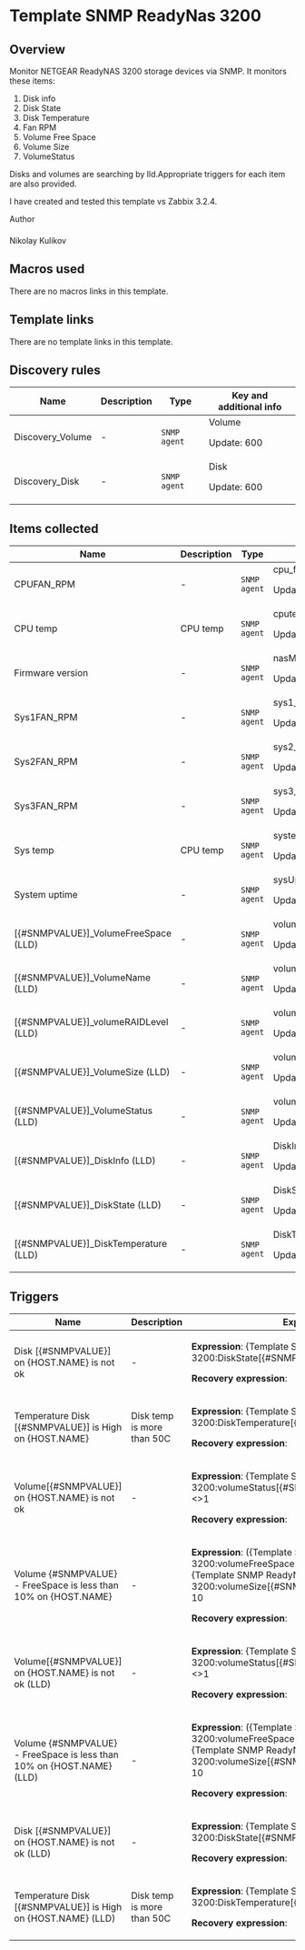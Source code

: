 # Template SNMP ReadyNas 3200

## Overview

Monitor NETGEAR ReadyNAS 3200 storage devices via SNMP. It monitors these items:


1. Disk info
2. Disk State
3. Disk Temperature
4. Fan RPM
5. Volume Free Space
6. Volume Size
7. VolumeStatus


Disks and volumes are searching by lld.Appropriate triggers for each item are also provided.


I have created and tested this template vs Zabbix 3.2.4. 


<p style="margin: 0px 0px 1.5em; padding: 0px; border: 0px; outline: 0px; vertical-align: baseline; background

## Author

Nikolay Kulikov

## Macros used

There are no macros links in this template.

## Template links

There are no template links in this template.

## Discovery rules

|Name|Description|Type|Key and additional info|
|----|-----------|----|----|
|Discovery_Volume|<p>-</p>|`SNMP agent`|Volume<p>Update: 600</p>|
|Discovery_Disk|<p>-</p>|`SNMP agent`|Disk<p>Update: 600</p>|
## Items collected

|Name|Description|Type|Key and additional info|
|----|-----------|----|----|
|CPUFAN_RPM|<p>-</p>|`SNMP agent`|cpu_fan_RPM<p>Update: 30</p>|
|CPU temp|<p>CPU temp</p>|`SNMP agent`|cputemp<p>Update: 30</p>|
|Firmware version|<p>-</p>|`SNMP agent`|nasMgrSoftwareVersion<p>Update: 30</p>|
|Sys1FAN_RPM|<p>-</p>|`SNMP agent`|sys1_fan_RPM<p>Update: 30</p>|
|Sys2FAN_RPM|<p>-</p>|`SNMP agent`|sys2_fan_RPM<p>Update: 30</p>|
|Sys3FAN_RPM|<p>-</p>|`SNMP agent`|sys3_fan_RPM<p>Update: 30</p>|
|Sys temp|<p>CPU temp</p>|`SNMP agent`|systemp<p>Update: 30</p>|
|System uptime|<p>-</p>|`SNMP agent`|sysUptime<p>Update: 30</p>|
|[{#SNMPVALUE}]_VolumeFreeSpace (LLD)|<p>-</p>|`SNMP agent`|volumeFreeSpace[{#SNMPVALUE}]<p>Update: 30</p>|
|[{#SNMPVALUE}]_VolumeName (LLD)|<p>-</p>|`SNMP agent`|volumeName[{#SNMPVALUE}]<p>Update: 30</p>|
|[{#SNMPVALUE}]_volumeRAIDLevel (LLD)|<p>-</p>|`SNMP agent`|volumeRAIDLevel[{#SNMPVALUE}]<p>Update: 30</p>|
|[{#SNMPVALUE}]_VolumeSize (LLD)|<p>-</p>|`SNMP agent`|volumeSize[{#SNMPVALUE}]<p>Update: 30</p>|
|[{#SNMPVALUE}]_VolumeStatus (LLD)|<p>-</p>|`SNMP agent`|volumeStatus[{#SNMPVALUE}]<p>Update: 30</p>|
|[{#SNMPVALUE}]_DiskInfo (LLD)|<p>-</p>|`SNMP agent`|DiskInfo[{#SNMPVALUE}]<p>Update: 30</p>|
|[{#SNMPVALUE}]_DiskState (LLD)|<p>-</p>|`SNMP agent`|DiskState[{#SNMPVALUE}]<p>Update: 30</p>|
|[{#SNMPVALUE}]_DiskTemperature (LLD)|<p>-</p>|`SNMP agent`|DiskTemperature[{#SNMPVALUE}]<p>Update: 30</p>|
## Triggers

|Name|Description|Expression|Priority|
|----|-----------|----------|--------|
|Disk [{#SNMPVALUE}] on {HOST.NAME} is not ok|<p>-</p>|<p>**Expression**: {Template SNMP ReadyNas 3200:DiskState[{#SNMPVALUE}].regexp("(ok)")}<>1</p><p>**Recovery expression**: </p>|disaster|
|Temperature Disk [{#SNMPVALUE}] is High on {HOST.NAME}|<p>Disk temp is more than 50C</p>|<p>**Expression**: {Template SNMP ReadyNas 3200:DiskTemperature[{#SNMPVALUE}].last(0)}>122</p><p>**Recovery expression**: </p>|high|
|Volume[{#SNMPVALUE}] on {HOST.NAME} is not ok|<p>-</p>|<p>**Expression**: {Template SNMP ReadyNas 3200:volumeStatus[{#SNMPVALUE}].regexp("(ok)")}<>1</p><p>**Recovery expression**: </p>|disaster|
|Volume {#SNMPVALUE} - FreeSpace is less than 10% on {HOST.NAME}|<p>-</p>|<p>**Expression**: ({Template SNMP ReadyNas 3200:volumeFreeSpace[{#SNMPVALUE}].last()} / {Template SNMP ReadyNas 3200:volumeSize[{#SNMPVALUE}].last()} * 100) < 10</p><p>**Recovery expression**: </p>|high|
|Volume[{#SNMPVALUE}] on {HOST.NAME} is not ok (LLD)|<p>-</p>|<p>**Expression**: {Template SNMP ReadyNas 3200:volumeStatus[{#SNMPVALUE}].regexp("(ok)")}<>1</p><p>**Recovery expression**: </p>|disaster|
|Volume {#SNMPVALUE} - FreeSpace is less than 10% on {HOST.NAME} (LLD)|<p>-</p>|<p>**Expression**: ({Template SNMP ReadyNas 3200:volumeFreeSpace[{#SNMPVALUE}].last()} / {Template SNMP ReadyNas 3200:volumeSize[{#SNMPVALUE}].last()} * 100) < 10</p><p>**Recovery expression**: </p>|high|
|Disk [{#SNMPVALUE}] on {HOST.NAME} is not ok (LLD)|<p>-</p>|<p>**Expression**: {Template SNMP ReadyNas 3200:DiskState[{#SNMPVALUE}].regexp("(ok)")}<>1</p><p>**Recovery expression**: </p>|disaster|
|Temperature Disk [{#SNMPVALUE}] is High on {HOST.NAME} (LLD)|<p>Disk temp is more than 50C</p>|<p>**Expression**: {Template SNMP ReadyNas 3200:DiskTemperature[{#SNMPVALUE}].last(0)}>122</p><p>**Recovery expression**: </p>|high|
